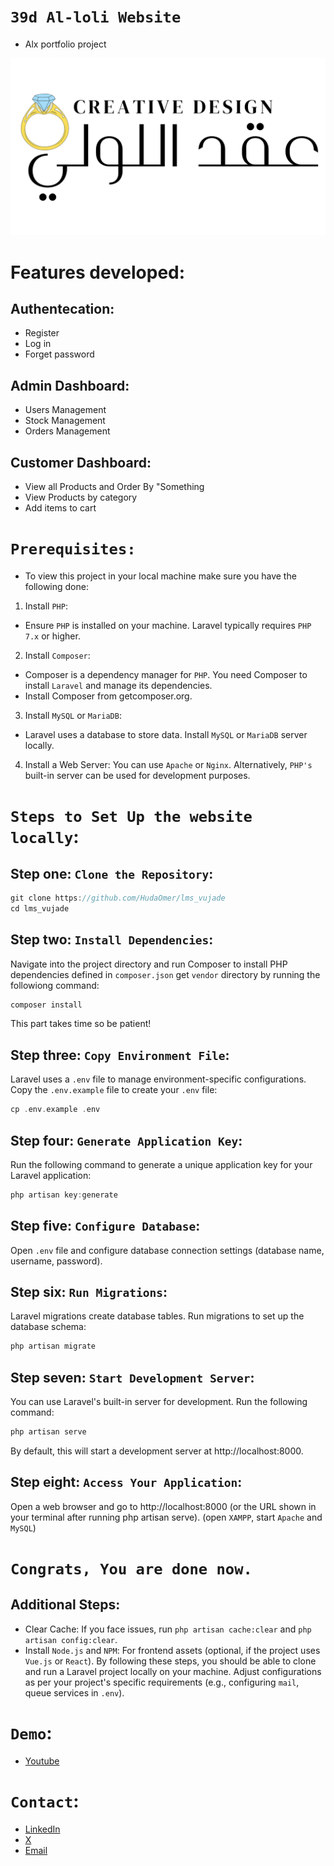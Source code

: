 # `39d Al-loli Website`
- Alx portfolio project

![](https://github.com/HudaOmer/38d_al-loli/blob/development/public/assets/images/main_logo.png)

# Features developed:

## Authentecation:
* Register
* Log in
* Forget password

## Admin Dashboard:
* Users Management
* Stock Management
* Orders Management

## Customer Dashboard:
* View all Products and Order By "Something
* View Products by category
* Add items to cart




# `Prerequisites:`
* To view this project in your local machine make sure you have the following done: 
1. Install `PHP`:
- Ensure `PHP` is installed on your machine. Laravel typically requires `PHP 7.x` or higher.

2. Install `Composer`:
- Composer is a dependency manager for `PHP`. You need Composer to install `Laravel` and manage its dependencies.
- Install Composer from getcomposer.org.

3. Install `MySQL` or `MariaDB`:
- Laravel uses a database to store data. Install `MySQL` or `MariaDB` server locally.

4. Install a Web Server:
You can use `Apache` or `Nginx`. Alternatively, `PHP's` built-in server can be used for development purposes.


# `Steps to Set Up the website locally`:


## Step one: `Clone the Repository`:
```go
git clone https://github.com/HudaOmer/lms_vujade
cd lms_vujade
```

## Step two: `Install Dependencies`:
Navigate into the project directory and run Composer to install PHP dependencies defined in `composer.json`
get `vendor` directory by running the followiong command:
```go
composer install
```
This part takes time so be patient!

## Step three: `Copy Environment File`:
Laravel uses a `.env` file to manage environment-specific configurations. Copy the `.env.example` file to create your `.env` file:
```go
cp .env.example .env
```

## Step four: `Generate Application Key`:
Run the following command to generate a unique application key for your Laravel application:
```go
php artisan key:generate
```

## Step five: `Configure Database`:
Open `.env` file and configure database connection settings (database name, username, password).

## Step six: `Run Migrations`:
Laravel migrations create database tables. Run migrations to set up the database schema:
```go
php artisan migrate
```

## Step seven: `Start Development Server`:
You can use Laravel's built-in server for development. Run the following command:
```go
php artisan serve
```
By default, this will start a development server at http://localhost:8000.

## Step eight: `Access Your Application`:
Open a web browser and go to http://localhost:8000 (or the URL shown in your terminal after running php artisan serve).
(open `XAMPP`, start `Apache` and `MySQL`)

# `Congrats, You are done now.`

## Additional Steps:
- Clear Cache: If you face issues, run `php artisan cache:clear` and `php artisan config:clear`.
- Install `Node.js` and `NPM`: For frontend assets (optional, if the project uses `Vue.js` or `React`).
By following these steps, you should be able to clone and run a Laravel project locally on your machine. Adjust configurations as per your project's specific requirements (e.g., configuring `mail`, queue services in `.env`).


# `Demo`:
* [Youtube](https://youtu.be/tuZNtj48PPw?si=6kdmfuqpopSrJrQt)

# `Contact`:
* [LinkedIn](https://www.linkedin.com/in/huda-omer-9a1609209?utm_source=share&utm_campaign=share_via&utm_content=profile&utm_medium=android_app)
* [X](https://x.com/HudaHuda175?t=sw6hJ9pXcvDSeU8ANLNp1g&s=09)
* [Email](hudaoe175@gmail.com)
